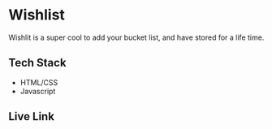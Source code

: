 
# Wishlist

Wishlit is a super cool to add your bucket list, and have stored for a life time.


## Tech Stack

- HTML/CSS
- Javascript


## Live Link


 
 
